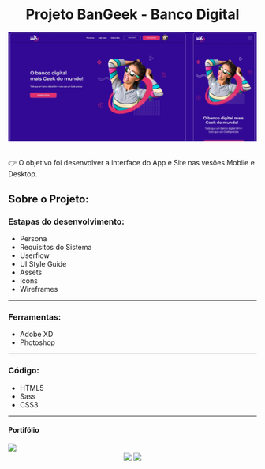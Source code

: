 <h1 align="center">Projeto BanGeek - Banco Digital</h1>

<div align="center">
 <img src="https://github.com/LucasCr95/BanGeek/blob/main/Design%20Landing%20Page/img-tela.PNG" target="_blank">
</div>
<br>

👉 O objetivo foi desenvolver a interface do App e Site nas vesões Mobile e Desktop.

<h2>Sobre o Projeto:</h2>

<h3>Estapas do desenvolvimento:</h3>

- Persona
- Requisitos do Sistema
- Userflow
- UI Style Guide
- Assets
- Icons
- Wireframes

<hr>
<h3>Ferramentas:</h3>

- Adobe XD
- Photoshop

<hr>
<h3>Código:</h3>

- HTML5
- Sass
- CSS3

<hr>
<h4>Portifólio</h4>

<img src="https://github.com/LucasCr95/BanGeek/blob/main/Design%20Landing%20Page/Portif%C3%B3lio%20-%20BanGeek.jpg">

<div align="center">
 <a href="https://www.linkedin.com/in/lucascr95/"><img src="https://img.shields.io/badge/LinkedIn-0077B5?style=for-the-badge&logo=linkedin&logoColor=white"></a>
 <a href="mailto:lucas.crr95@gmail.com"><img src="https://img.shields.io/badge/Gmail-D14836?style=for-the-badge&logo=gmail&logoColor=white"></a>
</div>
